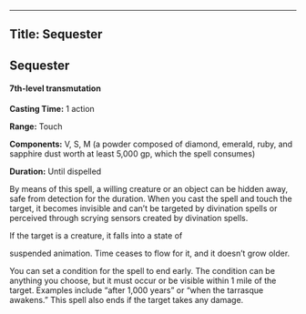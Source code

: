 -------------------------
Title: Sequester
-------------------------

## Sequester

#### 7th-level transmutation


**Casting Time:** 1 action

**Range:** Touch

**Components:** V, S, M (a powder composed of diamond,
emerald, ruby, and sapphire dust worth at least 5,000 gp, which the
spell consumes)

**Duration:** Until dispelled


By means of this spell, a willing creature or an object can be hidden
away, safe from detection for the duration. When you cast the spell and
touch the target, it becomes invisible and can’t be targeted by
divination spells or perceived through scrying sensors created by
divination spells.

If the target is a creature, it falls into a state of

suspended animation. Time ceases to flow for it, and it doesn’t grow
older.

You can set a condition for the spell to end early. The condition can be
anything you choose, but it must occur or be visible within 1 mile of
the target. Examples include “after 1,000 years” or “when the tarrasque
awakens.” This spell also ends if the target takes any damage.


